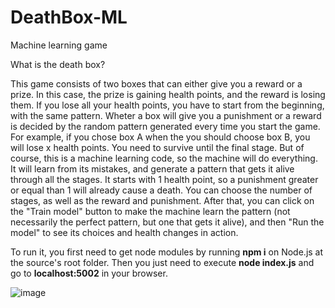 # DeathBox-ML
Machine learning game 

What is the death box?

This game consists of two boxes that can either give you a reward or a prize. In this case, the prize is gaining health points, and the reward is losing them. If you lose all your health points, you have to start from the beginning, with the same pattern. Wheter a box will give you a punishment or a reward is decided by the random pattern generated every time you start the game. For example, if you chose box A when the you should choose box B, you will lose x health points. You need to survive until the final stage. But of course, this is a machine learning code, so the machine will do everything. It will learn from its mistakes, and generate a pattern that gets it alive through all the stages. It starts with 1 health point, so a punishment greater or equal than 1 will already cause a death. You can choose the number of stages, as well as the reward and punishment. After that, you can click on the "Train model" button to make the machine learn the pattern (not necessarily the perfect pattern, but one that gets it alive), and then "Run the model" to see its choices and health changes in action.

To run it, you first need to get node modules by running **npm i** on Node.js at the source's root folder. Then you just need to execute **node index.js** and go to **localhost:5002** in your browser.

![image](https://user-images.githubusercontent.com/106636721/184276974-e6793fd1-501d-4d84-9550-8e0968a18311.png)
